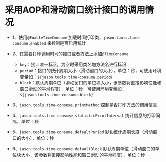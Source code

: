 # 采用AOP和滑动窗口统计接口的调用情况

- 1、使用`@EnableTimeConsume` 加载时间打印类，`jason.tools.time-consume.enabled` 来控制是否启用统计

- 2、在需要打印调用时间的接口或者方法上添加`@TimeConsume`
  - `key`：接口唯一标识，为空时采用类名加方法名进行标识
  - `period`：接口的统计周期大小（滑动窗口的大小），单位：秒，可使用环境变量如：`${jason.tools.time-consume.period}`
  - `block`：默认周期单位（滑动窗口的单位块大小，该参数将直接影响性能和窗口滑动的平滑程度），单位：秒，可使用环境变量如：`${jason.tools.time-consume.block}`


- 3、`jason.tools.time-consume.printMethod` 控制是否打印方法的调用信息
- 4、`jason.tools.time-consume.statisticPrintInterval` 统计信息的打印间隔，单位：秒
- 5、`jason.tools.time-consume.defaultPeriod` 默认统计周期长度（滑动窗口的大小），单位：秒
- 6、`jason.tools.time-consume.defaultBlock` 默认周期单位（滑动窗口的单位块大小，该参数将直接影响性能和窗口滑动的平滑程度），单位：秒
